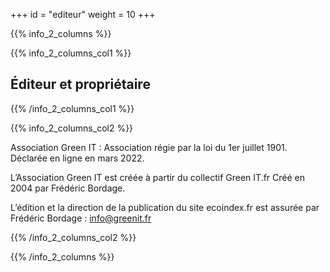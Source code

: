 +++
id = "editeur"
weight = 10
+++

{{% info_2_columns %}}

{{% info_2_columns_col1 %}}

## Éditeur et propriétaire

{{% /info_2_columns_col1 %}}

{{% info_2_columns_col2 %}}

Association Green IT : Association régie par la loi du 1er juillet 1901. Déclarée en ligne en mars 2022.

L’Association Green IT est créée à partir du collectif Green IT.fr Créé en 2004 par Frédéric Bordage.

L’édition et la direction de la publication du site ecoindex.fr est assurée par Frédéric Bordage : info@greenit.fr

{{% /info_2_columns_col2 %}}

{{% /info_2_columns %}}
